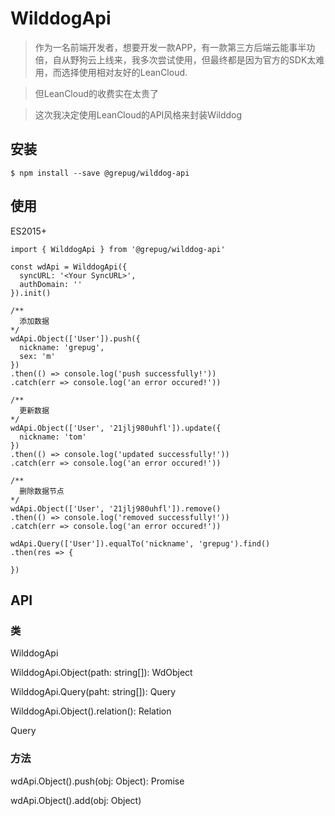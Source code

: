 # WilddogApi

> 作为一名前端开发者，想要开发一款APP，有一款第三方后端云能事半功倍，自从野狗云上线来，我多次尝试使用，但最终都是因为官方的SDK太难用，而选择使用相对友好的LeanCloud.

> 但LeanCloud的收费实在太贵了

> 这次我决定使用LeanCloud的API风格来封装Wilddog

## 安装

````
$ npm install --save @grepug/wilddog-api
````

## 使用

ES2015+
````
import { WilddogApi } from '@grepug/wilddog-api'

const wdApi = WilddogApi({
  syncURL: '<Your SyncURL>',
  authDomain: ''
}).init()

/**
  添加数据
*/
wdApi.Object(['User']).push({
  nickname: 'grepug',
  sex: 'm'
})
.then(() => console.log('push successfully!'))
.catch(err => console.log('an error occured!'))

/**
  更新数据
*/
wdApi.Object(['User', '21jlj980uhfl']).update({
  nickname: 'tom'
})
.then(() => console.log('updated successfully!'))
.catch(err => console.log('an error occured!'))

/**
  删除数据节点
*/
wdApi.Object(['User', '21jlj980uhfl']).remove()
.then(() => console.log('removed successfully!'))
.catch(err => console.log('an error occured!'))

wdApi.Query(['User']).equalTo('nickname', 'grepug').find()
.then(res => {

})

````

## API

### 类

WilddogApi

WilddogApi.Object(path: string[]): WdObject

WilddogApi.Query(paht: string[]): Query

WilddogApi.Object().relation(): Relation


Query

### 方法

wdApi.Object().push(obj: Object): Promise

wdApi.Object().add(obj: Object)
